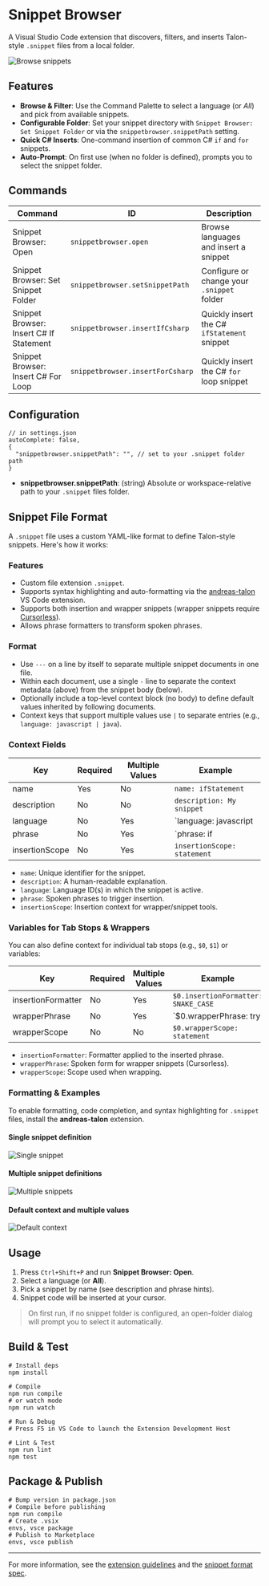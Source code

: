 # Snippet Browser

A Visual Studio Code extension that discovers, filters, and inserts Talon-style `.snippet` files from a local folder.

![Browse snippets](images/snippets2.png)

## Features

- **Browse & Filter**: Use the Command Palette to select a language (or _All_) and pick from available snippets.
- **Configurable Folder**: Set your snippet directory with `Snippet Browser: Set Snippet Folder` or via the `snippetbrowser.snippetPath` setting.
- **Quick C# Inserts**: One-command insertion of common C# `if` and `for` snippets.
- **Auto-Prompt**: On first use (when no folder is defined), prompts you to select the snippet folder.

## Commands

| Command                                 | ID                               | Description                                 |
| --------------------------------------- | -------------------------------- | ------------------------------------------- |
| Snippet Browser: Open                   | `snippetbrowser.open`            | Browse languages and insert a snippet       |
| Snippet Browser: Set Snippet Folder     | `snippetbrowser.setSnippetPath`  | Configure or change your `.snippet` folder  |
| Snippet Browser: Insert C# If Statement | `snippetbrowser.insertIfCsharp`  | Quickly insert the C# `ifStatement` snippet |
| Snippet Browser: Insert C# For Loop     | `snippetbrowser.insertForCsharp` | Quickly insert the C# `for` loop snippet    |

## Configuration

```jsonc
// in settings.json
autoComplete: false,
{
  "snippetbrowser.snippetPath": "", // set to your .snippet folder path
}
```

- **snippetbrowser.snippetPath**: (string) Absolute or workspace-relative path to your `.snippet` files folder.

## Snippet File Format

A `.snippet` file uses a custom YAML-like format to define Talon-style snippets. Here's how it works:

### Features

- Custom file extension `.snippet`.
- Supports syntax highlighting and auto-formatting via the [andreas-talon](https://marketplace.visualstudio.com/items?itemName=AndreasArvidsson.andreas-talon) VS Code extension.
- Supports both insertion and wrapper snippets (wrapper snippets require [Cursorless](https://www.cursorless.org)).
- Allows phrase formatters to transform spoken phrases.

### Format

- Use `---` on a line by itself to separate multiple snippet documents in one file.
- Within each document, use a single `-` line to separate the context metadata (above) from the snippet body (below).
- Optionally include a top-level context block (no body) to define default values inherited by following documents.
- Context keys that support multiple values use `|` to separate entries (e.g., `language: javascript | java`).

### Context Fields

| Key            | Required | Multiple Values | Example                     |
| -------------- | -------- | --------------- | --------------------------- |
| name           | Yes      | No              | `name: ifStatement`         |
| description    | No       | No              | `description: My snippet`   |
| language       | No       | Yes             | `language: javascript       | java` |
| phrase         | No       | Yes             | `phrase: if                 | else` |
| insertionScope | No       | Yes             | `insertionScope: statement` |

- `name`: Unique identifier for the snippet.
- `description`: A human-readable explanation.
- `language`: Language ID(s) in which the snippet is active.
- `phrase`: Spoken phrases to trigger insertion.
- `insertionScope`: Insertion context for wrapper/snippet tools.

### Variables for Tab Stops & Wrappers

You can also define context for individual tab stops (e.g., `$0`, `$1`) or variables:

| Key                | Required | Multiple Values | Example                             |
| ------------------ | -------- | --------------- | ----------------------------------- |
| insertionFormatter | No       | Yes             | `$0.insertionFormatter: SNAKE_CASE` |
| wrapperPhrase      | No       | Yes             | `$0.wrapperPhrase: try              | trying` |
| wrapperScope       | No       | No              | `$0.wrapperScope: statement`        |

- `insertionFormatter`: Formatter applied to the inserted phrase.
- `wrapperPhrase`: Spoken form for wrapper snippets (Cursorless).
- `wrapperScope`: Scope used when wrapping.

### Formatting & Examples

To enable formatting, code completion, and syntax highlighting for `.snippet` files, install the **andreas-talon** extension.

#### Single snippet definition

![Single snippet](images/snippets1.png)

#### Multiple snippet definitions

![Multiple snippets](images/snippets2.png)

#### Default context and multiple values

![Default context](images/snippets3.png)

## Usage

1. Press `Ctrl+Shift+P` and run **Snippet Browser: Open**.
2. Select a language (or **All**).
3. Pick a snippet by name (see description and phrase hints).
4. Snippet code will be inserted at your cursor.

> On first run, if no snippet folder is configured, an open-folder dialog will prompt you to select it automatically.

## Build & Test

```pwsh
# Install deps
npm install

# Compile
npm run compile
# or watch mode
npm run watch

# Run & Debug
# Press F5 in VS Code to launch the Extension Development Host

# Lint & Test
npm run lint
npm test
```

## Package & Publish

```pwsh
# Bump version in package.json
# Compile before publishing
npm run compile
# Create .vsix
envs, vsce package
# Publish to Marketplace
envs, vsce publish
```

---

For more information, see the [extension guidelines](https://code.visualstudio.com/api/references/extension-guidelines) and the [snippet format spec](SnippetBrowser.md).

